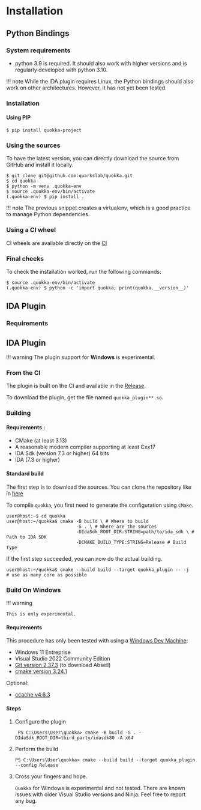 # Installation

## Python Bindings

### System requirements

- python 3.9 is required. It should also work with higher versions and is
  regularly developed with python 3.10.

!!! note
    While the IDA plugin requires Linux, the Python bindings should also 
    work on other architectures. However, it has not yet been tested.


### Installation

#### Using PIP

```commandline
$ pip install quokka-project
```

### Using the sources

To have the latest version, you can directly download the source from
GitHub and install it locally.

```commandline
$ git clone git@github.com:quarkslab/quokka.git
$ cd quokka
$ python -m venv .quokka-env
$ source .quokka-env/bin/activate
(.quokka-env) $ pip install .
```

!!! note
    The previous snippet creates a virtualenv, which is a good practice to 
    manage Python dependencies.


### Using a CI wheel

CI wheels are available directly on the [CI](https://github.com/quarkslab/quokka/packages)


### Final checks

To check the installation worked, run the following commands:

```commandline
$ source .quokka-env/bin/activate
(.quokka-env) $ python -c 'import quokka; print(quokka.__version__)'
```

## IDA Plugin

### Requirements

## IDA Plugin

!!! warning
    The plugin support for **Windows** is experimental.

### From the CI

The plugin is built on the CI and available in the
[Release](https://github.com/quarkslab/quokka/releases/new).

To download the plugin, get the file named `quokka_plugin**.so`.

### Building

#### Requirements :

- CMake (at least 3.13)
- A reasonable modern compiler supporting at least Cxx17
- IDA Sdk (version 7.3 or higher) 64 bits
- IDA (7.3 or higher)

#### Standard build

The first step is to download the sources. You can clone the repository like in [here](#using-the-sources)


To compile `quokka`, you first need to generate the configuration using `CMake`.

```console
user@host:~$ cd quokka
user@host:~/quokka$ cmake -B build \ # Where to build 
                          -S . \ # Where are the sources
                          -DIdaSdk_ROOT_DIR:STRING=path/to/ida_sdk \ # Path to IDA SDK 
                          -DCMAKE_BUILD_TYPE:STRING=Release # Build Type
```

If the first step succeeded, you can now do the actual building.

```console
user@host:~/quokka$ cmake --build build --target quokka_plugin -- -j  # use as many core as possible
```

### Build On Windows

!!! warning

    This is only experimental.

#### Requirements

This procedure has only been tested with using a [Windows Dev Machine](https://developer.microsoft.com/en-us/windows/downloads/virtual-machines/):

- Windows 11 Entreprise
- Visual Studio 2022 Community Edition
- [Git version 2.37.3](https://github.com/git-for-windows/git/releases/download/v2.37.3.windows.1/Git-2.37.3-64-bit.exe) (to download Abseil)
- [cmake version 3.24.1](https://github.com/Kitware/CMake/releases/download/v3.24.1/cmake-3.24.1-windows-x86_64.msi)

Optional:
- [ccache v4.6.3](https://github.com/ccache/ccache/releases/download/v4.6.3/ccache-4.6.3-windows-x86_64.zip)

#### Steps

1. Configure the plugin
    
   ```console
    PS C:\Users\User\quokka> cmake -B build -S . -DIdaSdk_ROOT_DIR=third_party/idasdk80 -A x64
    ```

2. Perform the build

    ```console
    PS C:\Users\User\quokka> cmake --build build --target quokka_plugin --config Release
    ```

3. Cross your fingers and hope.
    
    `Quokka` for Windows is experimental and not tested. There are known issues with older Visual Studio versions and Ninja.
    Feel free to report any bug.
